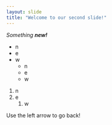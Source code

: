 ```yaml
---
layout: slide
title: "Welcome to our second slide!"
---
```

*Something **new!***
* n
* e
* w
  * n
  * e
  * w
1. n
1. e
   1. w
   
Use the left arrow to go back!
